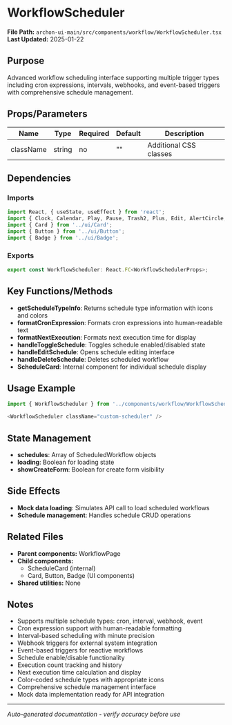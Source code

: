 # WorkflowScheduler

**File Path:** `archon-ui-main/src/components/workflow/WorkflowScheduler.tsx`
**Last Updated:** 2025-01-22

## Purpose
Advanced workflow scheduling interface supporting multiple trigger types including cron expressions, intervals, webhooks, and event-based triggers with comprehensive schedule management.

## Props/Parameters
| Name | Type | Required | Default | Description |
|------|------|----------|---------|-------------|
| className | string | no | "" | Additional CSS classes |

## Dependencies

### Imports
```javascript
import React, { useState, useEffect } from 'react';
import { Clock, Calendar, Play, Pause, Trash2, Plus, Edit, AlertCircle, CheckCircle, Zap, GitBranch } from 'lucide-react';
import { Card } from '../ui/Card';
import { Button } from '../ui/Button';
import { Badge } from '../ui/Badge';
```

### Exports
```javascript
export const WorkflowScheduler: React.FC<WorkflowSchedulerProps>;
```

## Key Functions/Methods
- **getScheduleTypeInfo**: Returns schedule type information with icons and colors
- **formatCronExpression**: Formats cron expressions into human-readable text
- **formatNextExecution**: Formats next execution time for display
- **handleToggleSchedule**: Toggles schedule enabled/disabled state
- **handleEditSchedule**: Opens schedule editing interface
- **handleDeleteSchedule**: Deletes scheduled workflow
- **ScheduleCard**: Internal component for individual schedule display

## Usage Example
```javascript
import { WorkflowScheduler } from '../components/workflow/WorkflowScheduler';

<WorkflowScheduler className="custom-scheduler" />
```

## State Management
- **schedules**: Array of ScheduledWorkflow objects
- **loading**: Boolean for loading state
- **showCreateForm**: Boolean for create form visibility

## Side Effects
- **Mock data loading**: Simulates API call to load scheduled workflows
- **Schedule management**: Handles schedule CRUD operations

## Related Files
- **Parent components:** WorkflowPage
- **Child components:** 
  - ScheduleCard (internal)
  - Card, Button, Badge (UI components)
- **Shared utilities:** None

## Notes
- Supports multiple schedule types: cron, interval, webhook, event
- Cron expression support with human-readable formatting
- Interval-based scheduling with minute precision
- Webhook triggers for external system integration
- Event-based triggers for reactive workflows
- Schedule enable/disable functionality
- Execution count tracking and history
- Next execution time calculation and display
- Color-coded schedule types with appropriate icons
- Comprehensive schedule management interface
- Mock data implementation ready for API integration

---
*Auto-generated documentation - verify accuracy before use*
